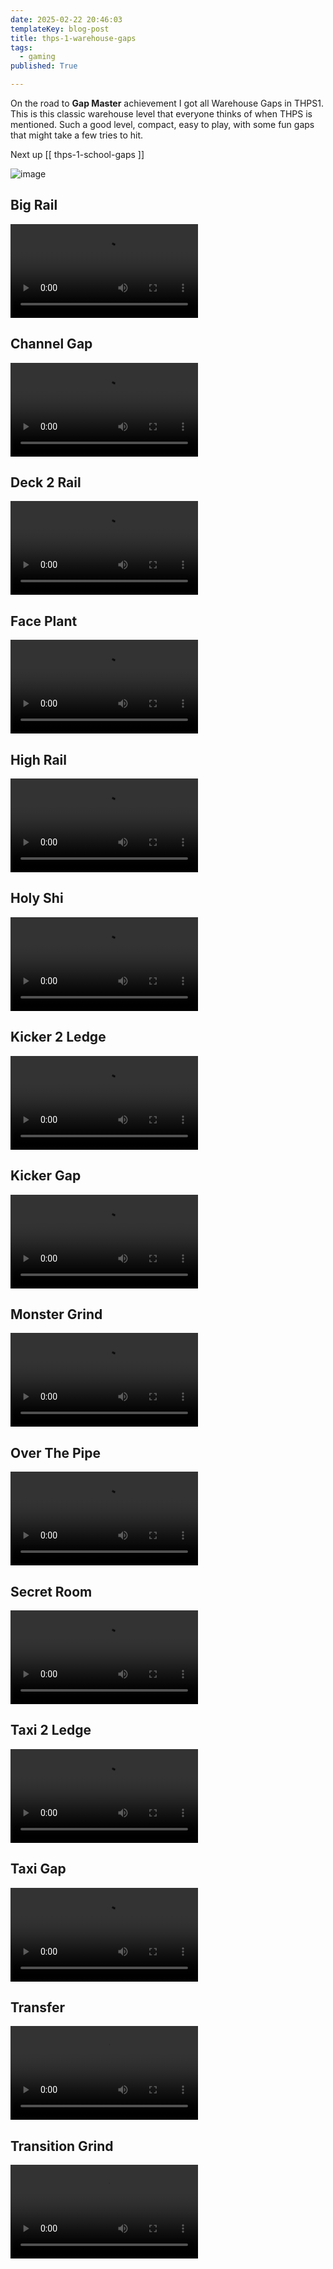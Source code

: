 ```yaml
---
date: 2025-02-22 20:46:03
templateKey: blog-post
title: thps-1-warehouse-gaps
tags:
  - gaming
published: True

---
```


On the road to **Gap Master** achievement I got all Warehouse Gaps in THPS1.
This is this classic warehouse level that everyone thinks of when THPS is
mentioned.  Such a good level, compact, easy to play, with some fun gaps that
might take a few tries to hit.

Next up [[ thps-1-school-gaps ]]

![image](https://dropper.wayl.one/api/file/8b21df1c-9a79-4a07-a7c6-b660979aa3a1.webp)

## Big Rail

![THPS1-1-BigRail.mp4](https://dropper.wayl.one/api/file/973527d4-3cac-4034-8e4c-24eff10a11fa.mp4)

## Channel Gap

![THPS1-1-ChannelGap.mp4](https://dropper.wayl.one/api/file/c05d4ced-c0e8-448b-89f8-c5837e55e073.mp4)

## Deck 2 Rail

![THPS1-1-Deck2Rail.mp4](https://dropper.wayl.one/api/file/5525ce76-d7c6-4047-b4f3-d0b811df2b82.mp4)

## Face Plant

![THPS1-1-FacePlant.mp4](https://dropper.wayl.one/api/file/83b23279-12fb-44e4-8a6f-6fbd6303879c.mp4)

## High Rail

![THPS1-1-HighRail.mp4](https://dropper.wayl.one/api/file/6aa41edf-90a5-4390-88be-0ffd198fcf1d.mp4)

## Holy Shi

![THPS1-1-HolyShi.mp4](https://dropper.wayl.one/api/file/d8b2f149-a388-4b17-b2a2-d64bfce4af49.mp4)

## Kicker 2 Ledge

![THPS1-1-Kicker2Ledge.mp4](https://dropper.wayl.one/api/file/e727f014-1388-4d12-bc60-8bd8741e73f7.mp4)

## Kicker Gap

![THPS1-1-KickerGap.mp4](https://dropper.wayl.one/api/file/0a4aa8fd-d565-4587-b6d7-39f2d90c63ec.mp4)

## Monster Grind

![THPS1-1-MonsterGrind.mp4](https://dropper.wayl.one/api/file/d51f61a5-8732-4398-adb2-53af9091564f.mp4)

## Over The Pipe

![THPS1-1-OverThePipe.mp4](https://dropper.wayl.one/api/file/48af7cf1-c708-4560-ad21-c523de5029a7.mp4)

## Secret Room

![THPS1-1-SecretRoom.mp4](https://dropper.wayl.one/api/file/ee5c0bf7-6a37-49ef-93c0-68ae9178c4ec.mp4)

## Taxi 2 Ledge

![THPS1-1-Taxi2Ledge.mp4](https://dropper.wayl.one/api/file/fd3a20ae-dca6-4426-ab70-69525acbc34d.mp4)

## Taxi Gap

![THPS1-1-TaxiGap.mp4](https://dropper.wayl.one/api/file/c16310d0-48a3-46f5-ab68-83a58e1a249b.mp4)

## Transfer

![THPS1-1-Transfer.mp4](https://dropper.wayl.one/api/file/980adcb5-87c9-4e23-bb1c-62d6833853f1.mp4)

## Transition Grind

![THPS1-1-TransitionGrind.mp4](https://dropper.wayl.one/api/file/63f6f560-36e5-4d14-a200-9357f60ef468.mp4)
